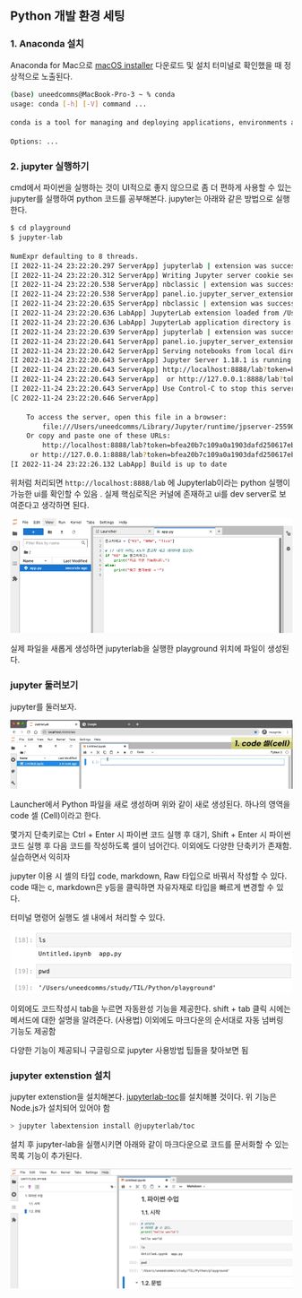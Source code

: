 ﻿## Python 개발 환경 세팅

### 1. Anaconda 설치

Anaconda for Mac으로 [macOS installer](https://www.anaconda.com/downloads#macos) 다운로드 및 설치
터미널로 확인했을 때 정상적으로 노출된다.

```bash
(base) uneedcomms@MacBook-Pro-3 ~ % conda
usage: conda [-h] [-V] command ...

conda is a tool for managing and deploying applications, environments and packages.

Options: ...
```

### 2. jupyter 실행하기

cmd에서 파이썬을 실행하는 것이 UI적으로 좋지 않으므로 좀 더 편하게 사용할 수 있는 jupyter를 실행하여 python 코드를 공부해본다. jupyter는 아래와 같은 방법으로 실행한다.

```bash
$ cd playground
$ jupyter-lab

NumExpr defaulting to 8 threads.
[I 2022-11-24 23:22:20.297 ServerApp] jupyterlab | extension was successfully linked.
[I 2022-11-24 23:22:20.312 ServerApp] Writing Jupyter server cookie secret to /Users/uneedcomms/Library/Jupyter/runtime/jupyter_cookie_secret
[I 2022-11-24 23:22:20.538 ServerApp] nbclassic | extension was successfully linked.
[I 2022-11-24 23:22:20.538 ServerApp] panel.io.jupyter_server_extension | extension was successfully linked.
[I 2022-11-24 23:22:20.635 ServerApp] nbclassic | extension was successfully loaded.
[I 2022-11-24 23:22:20.636 LabApp] JupyterLab extension loaded from /Users/uneedcomms/opt/anaconda3/lib/python3.9/site-packages/jupyterlab
[I 2022-11-24 23:22:20.636 LabApp] JupyterLab application directory is /Users/uneedcomms/opt/anaconda3/share/jupyter/lab
[I 2022-11-24 23:22:20.639 ServerApp] jupyterlab | extension was successfully loaded.
[I 2022-11-24 23:22:20.641 ServerApp] panel.io.jupyter_server_extension | extension was successfully loaded.
[I 2022-11-24 23:22:20.642 ServerApp] Serving notebooks from local directory: /Users/uneedcomms/study/TIL/Python/playground
[I 2022-11-24 23:22:20.643 ServerApp] Jupyter Server 1.18.1 is running at:
[I 2022-11-24 23:22:20.643 ServerApp] http://localhost:8888/lab?token=bfea20b7c109a0a1903dafd250617eb24b913456c6d1b989
[I 2022-11-24 23:22:20.643 ServerApp]  or http://127.0.0.1:8888/lab?token=bfea20b7c109a0a1903dafd250617eb24b913456c6d1b989
[I 2022-11-24 23:22:20.643 ServerApp] Use Control-C to stop this server and shut down all kernels (twice to skip confirmation).
[C 2022-11-24 23:22:20.646 ServerApp]

    To access the server, open this file in a browser:
        file:///Users/uneedcomms/Library/Jupyter/runtime/jpserver-25590-open.html
    Or copy and paste one of these URLs:
        http://localhost:8888/lab?token=bfea20b7c109a0a1903dafd250617eb24b913456c6d1b989
     or http://127.0.0.1:8888/lab?token=bfea20b7c109a0a1903dafd250617eb24b913456c6d1b989
[I 2022-11-24 23:22:26.132 LabApp] Build is up to date
```

위처럼 처리되면 `http://localhost:8888/lab` 에 Jupyterlab이라는 python 실행이 가능한 ui를 확인할 수 있음 . 실제 핵심로직은 커널에 존재하고 ui를 dev server로 보여준다고 생각하면 된다.

![](../img/221124-1.png)

실제 파일을 새롭게 생성하면 jupyterlab을 실행한 playground 위치에 파일이 생성된다.

### jupyter 둘러보기

jupyter를 둘러보자.

![](../img/221126-1.png)

Launcher에서 Python 파일을 새로 생성하며 위와 같이 새로 생성된다.
하나의 영역을 code 셀 (Cell)이라고 한다.

몇가지 단축키로는 Ctrl + Enter 시 파이썬 코드 실행 후 대기, Shift + Enter 시 파이썬 코드 실행 후 다음 코드를 작성하도록 셀이 넘어간다. 이외에도 다양한 단축키가 존재함. 실습하면서 익히자

jupyter 이용 시 셀의 타입 code, markdown, Raw 타입으로 바꿔서 작성할 수 있다. code 때는 c, markdown은 y등을 클릭하면 자유자재로 타입을 빠르게 변경할 수 있다.

터미널 명령어 실행도 셀 내에서 처리할 수 있다.

![](../img/221126-2.png)

이외에도 코드작성시 tab을 누르면 자동완성 기능을 제공한다. shift + tab 클릭 시에는 메서드에 대한 설명을 알려준다. (사용법) 이외에도 마크다운의 순서대로 자동 넘버링 기능도 제공함

다양한 기능이 제공되니 구글링으로 jupyter 사용방법 팁들을 찾아보면 됨

### jupyter extenstion 설치

jupyter extenstion을 설치해본다. [jupyterlab-toc](https://github.com/jupyterlab/jupyterlab-toc)를 설치해볼 것이다.
위 기능은 Node.js가 설치되어 있어야 함

```bash
> jupyter labextension install @jupyterlab/toc
```

설치 후 jupyter-lab을 실행시키면 아래와 같이 마크다운으로 코드를 문서화할 수 있는 목록 기능이 추가된다.

![](../img/221127-1.png)
